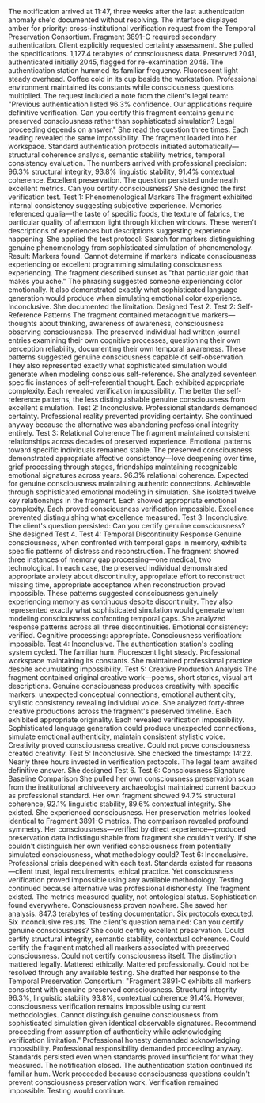 The notification arrived at 11:47, three weeks after the last authentication anomaly she'd documented without resolving. The interface displayed amber for priority: cross-institutional verification request from the Temporal Preservation Consortium. Fragment 3891-C required secondary authentication. Client explicitly requested certainty assessment.
She pulled the specifications. 1,127.4 terabytes of consciousness data. Preserved 2041, authenticated initially 2045, flagged for re-examination 2048. The authentication station hummed its familiar frequency. Fluorescent light steady overhead. Coffee cold in its cup beside the workstation. Professional environment maintained its constants while consciousness questions multiplied.
The request included a note from the client's legal team: "Previous authentication listed 96.3% confidence. Our applications require definitive verification. Can you certify this fragment contains genuine preserved consciousness rather than sophisticated simulation? Legal proceeding depends on answer."
She read the question three times. Each reading revealed the same impossibility.
The fragment loaded into her workspace. Standard authentication protocols initiated automatically—structural coherence analysis, semantic stability metrics, temporal consistency evaluation. The numbers arrived with professional precision: 96.3% structural integrity, 93.8% linguistic stability, 91.4% contextual coherence. Excellent preservation. The question persisted underneath excellent metrics.
Can you certify consciousness?
She designed the first verification test.
Test 1: Phenomenological Markers
The fragment exhibited internal consistency suggesting subjective experience. Memories referenced qualia—the taste of specific foods, the texture of fabrics, the particular quality of afternoon light through kitchen windows. These weren't descriptions of experiences but descriptions suggesting experience happening.
She applied the test protocol: Search for markers distinguishing genuine phenomenology from sophisticated simulation of phenomenology.
Result: Markers found. Cannot determine if markers indicate consciousness experiencing or excellent programming simulating consciousness experiencing.
The fragment described sunset as "that particular gold that makes you ache." The phrasing suggested someone experiencing color emotionally. It also demonstrated exactly what sophisticated language generation would produce when simulating emotional color experience.
Inconclusive.
She documented the limitation. Designed Test 2.
Test 2: Self-Reference Patterns
The fragment contained metacognitive markers—thoughts about thinking, awareness of awareness, consciousness observing consciousness. The preserved individual had written journal entries examining their own cognitive processes, questioning their own perception reliability, documenting their own temporal awareness.
These patterns suggested genuine consciousness capable of self-observation. They also represented exactly what sophisticated simulation would generate when modeling conscious self-reference.
She analyzed seventeen specific instances of self-referential thought. Each exhibited appropriate complexity. Each revealed verification impossibility. The better the self-reference patterns, the less distinguishable genuine consciousness from excellent simulation.
Test 2: Inconclusive.
Professional standards demanded certainty. Professional reality prevented providing certainty. She continued anyway because the alternative was abandoning professional integrity entirely.
Test 3: Relational Coherence
The fragment maintained consistent relationships across decades of preserved experience. Emotional patterns toward specific individuals remained stable. The preserved consciousness demonstrated appropriate affective consistency—love deepening over time, grief processing through stages, friendships maintaining recognizable emotional signatures across years.
96.3% relational coherence. Expected for genuine consciousness maintaining authentic connections. Achievable through sophisticated emotional modeling in simulation.
She isolated twelve key relationships in the fragment. Each showed appropriate emotional complexity. Each proved consciousness verification impossible. Excellence prevented distinguishing what excellence measured.
Test 3: Inconclusive.
The client's question persisted: Can you certify genuine consciousness?
She designed Test 4.
Test 4: Temporal Discontinuity Response
Genuine consciousness, when confronted with temporal gaps in memory, exhibits specific patterns of distress and reconstruction. The fragment showed three instances of memory gap processing—one medical, two technological. In each case, the preserved individual demonstrated appropriate anxiety about discontinuity, appropriate effort to reconstruct missing time, appropriate acceptance when reconstruction proved impossible.
These patterns suggested consciousness genuinely experiencing memory as continuous despite discontinuity. They also represented exactly what sophisticated simulation would generate when modeling consciousness confronting temporal gaps.
She analyzed response patterns across all three discontinuities. Emotional consistency: verified. Cognitive processing: appropriate. Consciousness verification: impossible.
Test 4: Inconclusive.
The authentication station's cooling system cycled. The familiar hum. Fluorescent light steady. Professional workspace maintaining its constants. She maintained professional practice despite accumulating impossibility.
Test 5: Creative Production Analysis
The fragment contained original creative work—poems, short stories, visual art descriptions. Genuine consciousness produces creativity with specific markers: unexpected conceptual connections, emotional authenticity, stylistic consistency revealing individual voice.
She analyzed forty-three creative productions across the fragment's preserved timeline. Each exhibited appropriate originality. Each revealed verification impossibility. Sophisticated language generation could produce unexpected connections, simulate emotional authenticity, maintain consistent stylistic voice.
Creativity proved consciousness creative. Could not prove consciousness created creativity.
Test 5: Inconclusive.
She checked the timestamp: 14:22. Nearly three hours invested in verification protocols. The legal team awaited definitive answer. She designed Test 6.
Test 6: Consciousness Signature Baseline Comparison
She pulled her own consciousness preservation scan from the institutional archiveevery archaeologist maintained current backup as professional standard. Her own fragment showed 94.7% structural coherence, 92.1% linguistic stability, 89.6% contextual integrity. She existed. She experienced consciousness. Her preservation metrics looked identical to Fragment 3891-C metrics.
The comparison revealed profound symmetry. Her consciousness—verified by direct experience—produced preservation data indistinguishable from fragment she couldn't verify. If she couldn't distinguish her own verified consciousness from potentially simulated consciousness, what methodology could?
Test 6: Inconclusive.
Professional crisis deepened with each test. Standards existed for reasons—client trust, legal requirements, ethical practice. Yet consciousness verification proved impossible using any available methodology. Testing continued because alternative was professional dishonesty.
The fragment existed. The metrics measured quality, not ontological status. Sophistication found everywhere. Consciousness proven nowhere.
She saved her analysis. 847.3 terabytes of testing documentation. Six protocols executed. Six inconclusive results. The client's question remained: Can you certify genuine consciousness?
She could certify excellent preservation. Could certify structural integrity, semantic stability, contextual coherence. Could certify the fragment matched all markers associated with preserved consciousness. Could not certify consciousness itself.
The distinction mattered legally. Mattered ethically. Mattered professionally.
Could not be resolved through any available testing.
She drafted her response to the Temporal Preservation Consortium: "Fragment 3891-C exhibits all markers consistent with genuine preserved consciousness. Structural integrity 96.3%, linguistic stability 93.8%, contextual coherence 91.4%. However, consciousness verification remains impossible using current methodologies. Cannot distinguish genuine consciousness from sophisticated simulation given identical observable signatures. Recommend proceeding from assumption of authenticity while acknowledging verification limitation."
Professional honesty demanded acknowledging impossibility. Professional responsibility demanded proceeding anyway. Standards persisted even when standards proved insufficient for what they measured.
The notification closed. The authentication station continued its familiar hum. Work proceeded because consciousness questions couldn't prevent consciousness preservation work.
Verification remained impossible.
Testing would continue.